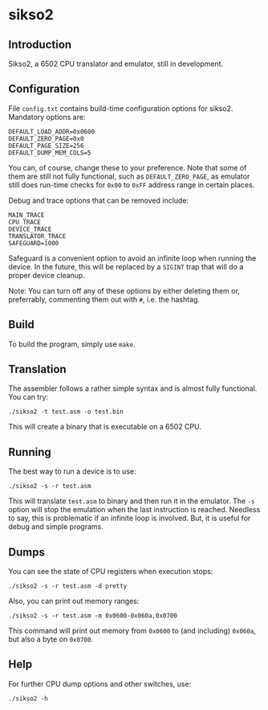 # sikso2

## Introduction

Sikso2, a 6502 CPU translator and emulator, still in development.

## Configuration

File `config.txt` contains build-time configuration options for sikso2. Mandatory options are:

```
DEFAULT_LOAD_ADDR=0x0600
DEFAULT_ZERO_PAGE=0x0
DEFAULT_PAGE_SIZE=256
DEFAULT_DUMP_MEM_COLS=5
```

You can, of course, change these to your preference. Note that some of them are still not fully functional, such as `DEFAULT_ZERO_PAGE`, as emulator still does run-time checks for `0x00` to `0xFF` address range in certain places.

Debug and trace options that can be removed include:

```
MAIN_TRACE
CPU_TRACE
DEVICE_TRACE
TRANSLATOR_TRACE
SAFEGUARD=1000
```

Safeguard is a convenient option to avoid an infinite loop when running the device. In the future, this will be replaced by a `SIGINT` trap that will do a proper device cleanup.

Note: You can turn off any of these options by either deleting them or, preferrably, commenting them out with `#`, i.e. the hashtag.

## Build

To build the program, simply use `make`.

## Translation

The assembler follows a rather simple syntax and is almost fully functional. You can try:

```shell
./sikso2 -t test.asm -o test.bin
```

This will create a binary that is executable on a 6502 CPU.

## Running

The best way to run a device is to use:

```shell
./sikso2 -s -r test.asm
```

This will translate `test.asm` to binary and then run it in the emulator. The `-s` option will stop the emulation when the last instruction is reached. Needless to say, this is problematic if an infinite loop is involved. But, it is useful for debug and simple programs.

## Dumps

You can see the state of CPU registers when execution stops:

```shell
./sikso2 -s -r test.asm -d pretty
```

Also, you can print out memory ranges:

```shell
./sikso2 -s -r test.asm -m 0x0600-0x060a,0x0700
```

This command will print out memory from `0x0600` to (and including) `0x060a`, but also a byte on `0x0700`.

## Help

For further CPU dump options and other switches, use:

```shell
./sikso2 -h
```
